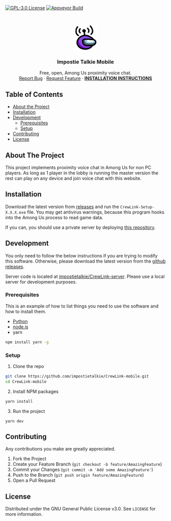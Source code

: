 [![GPL-3.0 License][license-shield]][license-url] [![Appveyor Build][appveyor-shield]][appveyor-url]

<br />
<p align="center">
  <a href="https://github.com/impostietalkie/CrewLink-mobile">
    <img src="logo.png" alt="Logo" width="80" height="80">
  </a>

  <h3 align="center">Impostie Talkie Mobile</h3>

  <p align="center">
    Free, open, Among Us proximity voice chat.
    <br />
    <a href="https://github.com/impostietalkie/CrewLink-mobile/issues">Report Bug</a>
    ·
    <a href="https://github.com/impostietalkie/CrewLink-mobile/issues">Request Feature</a>
    ·
    <a href="#installation"><b>INSTALLATION INSTRUCTIONS</b></a>
  </p>
</p>


<!-- TABLE OF CONTENTS -->
## Table of Contents

* [About the Project](#about-the-project)
* [Installation](#installation)
* [Development](#development)
  * [Prerequisites](#prerequisites)
  * [Setup](#setup)
* [Contributing](#contributing)
* [License](#license)



<!-- ABOUT THE PROJECT -->
## About The Project

This project implements proximity voice chat in Among Us for non PC players. As long as 1 player in the lobby is running the master version the rest can play on any device and join voice chat with this website.

## Installation

Download the latest version from [releases](https://github.com/impostietalkie/CrewLink-mobile/releases) and run the `CrewLink-Setup-X.X.X.exe` file. You may get antivirus warnings, because this program hooks into the Among Us process to read game data.

If you can, you should use a private server by deploying [this repository](https://github.com/impostietalkie/CrewLink-server).

## Development

You only need to follow the below instructions if you are trying to modify this software. Otherwise, please download the latest version from the [github releases](https://github.com/impostietalkie/CrewLink-mobile/releases).

Server code is located at [impostietalkie/CrewLink-server](https://github.com/impostietalkie/CrewLink-server). Please use a local server for development purposes.

### Prerequisites

This is an example of how to list things you need to use the software and how to install them.
* [Python](https://www.python.org/downloads/)
* [node.js](https://nodejs.org/en/download/)
* yarn
```sh
npm install yarn -g
```

### Setup

1. Clone the repo
```sh
git clone https://github.com/impostietalkie/CrewLink-mobile.git
cd CrewLink-mobile
```
2. Install NPM packages
```sh
yarn install
```
3. Run the project
```JS
yarn dev
```

<!-- CONTRIBUTING -->
## Contributing

Any contributions you make are greatly appreciated.

1. Fork the Project
2. Create your Feature Branch (`git checkout -b feature/AmazingFeature`)
3. Commit your Changes (`git commit -m 'Add some AmazingFeature'`)
4. Push to the Branch (`git push origin feature/AmazingFeature`)
5. Open a Pull Request


## License

Distributed under the GNU General Public License v3.0. See `LICENSE` for more information.


[license-shield]: https://img.shields.io/github/license/ottomated/CrewLink.svg?style=flat-square
[license-url]: https://github.com/ottomated/CrewLink-server/blob/master/LICENSE
[appveyor-shield]: https://img.shields.io/appveyor/build/ottomated/crewlink
[appveyor-url]: https://ci.appveyor.com/project/ottomated/crewlink
